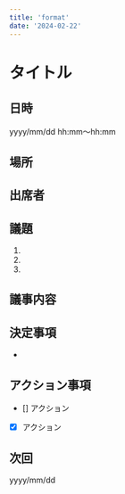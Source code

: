 ```yaml
---
title: 'format'
date: '2024-02-22'
---
```


# タイトル
## 日時
yyyy/mm/dd hh:mm～hh:mm

## 場所

## 出席者

## 議題
1. 
2. 
3. 

## 議事内容

## 決定事項
- 

## アクション事項
- [] アクション
- [x] アクション

## 次回
yyyy/mm/dd
